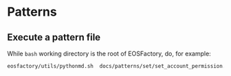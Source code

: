 # Patterns

## Execute a pattern file

While `bash` working directory is the root of EOSFactory, do, for example:

```md
eosfactory/utils/pythonmd.sh  docs/patterns/set/set_account_permission.md
```